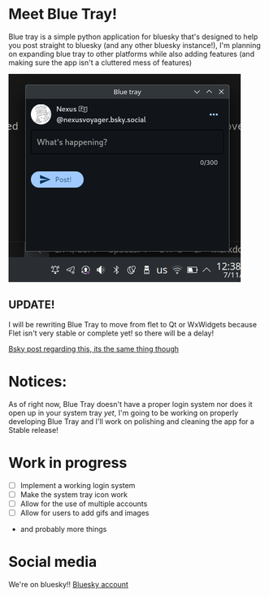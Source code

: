 # Meet Blue Tray!
Blue tray is a simple python application for bluesky that's designed to help you post straight to bluesky (and any other bluesky instance!), I'm planning on expanding blue tray to other platforms while also adding features (and making sure the app isn't a cluttered mess of features)

![A picture of Blue tray running ](image.png)

## UPDATE!
I will be rewriting Blue Tray to move from flet to Qt or WxWidgets because Flet isn't very stable or complete yet! so there will be a delay!

[Bsky post regarding this, its the same thing though](https://bsky.app/profile/bluetray.bsky.social/post/3kx43vunkjj2e)

# Notices:
As of right now, Blue Tray doesn't have a proper login system nor does it open up in your system tray *yet*, I'm going to be working on properly developing Blue Tray and I'll work on polishing and cleaning the app for a Stable release!

# Work in progress  
- [ ] Implement a working login system
- [ ] Make the system tray icon work
- [ ] Allow for the use of multiple accounts
- [ ] Allow for users to add gifs and images
- and probably more things

# Social media
We're on bluesky!! [Bluesky account](https://bsky.app/profile/bluetray.bsky.social)



